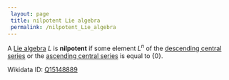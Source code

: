 ```yaml
---
 layout: page
 title: nilpotent Lie algebra
 permalink: /nilpotent_Lie_algebra
---
```

A [Lie algebra](https://defsmath.github.io/DefsMath/Lie_algebra) $L$ is **nilpotent** if some element $L^n$ of the [descending central series](https://defsmath.github.io/DefsMath/descending_central_series) or the [ascending central series](https://defsmath.github.io/DefsMath/ascending_central_series) is equal to $\{0\}$.

Wikidata ID: [Q15148889](https://www.wikidata.org/wiki/Q15148889)